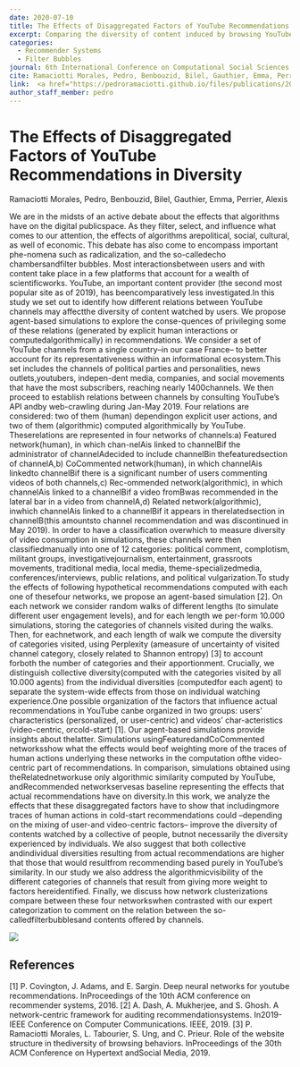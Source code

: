 ```yaml
---
date: 2020-07-10
title: The Effects of Disaggregated Factors of YouTube Recommendations in Diversity
excerpt: Comparing the diversity of content induced by browsing YouTube content following human, and algorithmically traced paths
categories:
  - Recommender Systems
  - Filter Bubbles
journal: 6th International Conference on Computational Social Sciences
cite: Ramaciotti Morales, Pedro, Benbouzid, Bilel, Gauthier, Emma, Perrier, Alexis. “The Effects of Disaggregated Factors of YouTube Recommendations in Diversity.” 6th International Conference on Computational Social Science IC2S2, 2020.
link:  <a href="https://pedroramaciotti.github.io/files/publications/2020_ic2s2_youtube.pdf">[link]</a> 
author_staff_member: pedro
---
```


# The Effects of Disaggregated Factors of YouTube Recommendations in Diversity

<p> Ramaciotti Morales, Pedro, Benbouzid, Bilel, Gauthier, Emma, Perrier, Alexis</p>

We are in the midsts of an active debate about the effects that algorithms have on the digital publicspace.  As they filter, select, and influence what comes to our attention, the effects of algorithms arepolitical, social, cultural, as well of economic. This debate has also come to encompass important phe-nomena such as radicalization, and the so-calledecho chambersandfilter bubbles.  Most interactionsbetween users and with content take place in a few platforms that account for a wealth of scientificworks.  YouTube, an important content provider (the second most popular site as of 2019), has beencomparatively less investigated.In this study we set out to identify how different relations between YouTube channels may affectthe diversity of content watched by users.  We propose agent-based simulations to explore the conse-quences of privileging some of these relations (generated by explicit human interactions or computedalgorithmically) in recommendations.  We consider a set of YouTube channels from a single country–in our case France– to better account for its representativeness within an informational ecosystem.This set includes the channels of political parties and personalities, news outlets,youtubers, indepen-dent media, companies, and social movements that have the most subscribers, reaching nearly 1400channels. We then proceed to establish relations between channels by consulting YouTube’s API andby web-crawling during Jan-May 2019. Four relations are considered: two of them (human) dependingon explicit user actions, and two of them (algorithmic) computed algorithmically by YouTube. Theserelations are represented in four networks of channels:a) Featured network(human), in which chan-nelAis linked to channelBif the administrator of channelAdecided to include channelBin thefeaturedsection of channelA,b) CoCommented network(human),  in which channelAis linkedto channelBif there is a significant number of users commenting videos of both channels,c) Rec-ommended network(algorithmic), in which channelAis linked to a channelBif a video fromBwas recommended in the lateral bar in a video from channelA,d) Related network(algorithmic), inwhich channelAis linked to a channelBif it appears in therelatedsection in channelB(this amountsto channel recommendation and was discontinued in May 2019). In order to have a classification overwhich to measure diversity of video consumption in simulations, these channels were then classifiedmanually  into  one  of  12  categories:  political  comment,  complotism,  militant groups,  investigativejournalism, entertainment, grassroots movements, traditional media, local media, theme-specializedmedia, conferences/interviews, public relations, and political vulgarization.To study the effects of following hypothetical recommendations computed with each one of thesefour  networks,  we  propose  an  agent-based  simulation  [2].   On  each  network  we  consider  random walks of different lengths (to simulate different user engagement levels), and for each length we per-form 10.000 simulations, storing the categories of channels visited during the walks.  Then, for eachnetwork, and each length of walk we compute the diversity of categories visited, using Perplexity (ameasure of uncertainty of visited channel category, closely related to Shannon entropy) [3] to account forboth the number of categories and their apportionment.  Crucially, we distinguish collective diversity(computed with the categories visited by all 10.000 agents) from the individual diversities (computedfor each agent) to separate the system-wide effects from those on individual watching experience.One possible organization of the factors that influence actual recommendations in YouTube canbe organized in two groups:  users’ characteristics (personalized,  or user-centric) and videos’ char-acteristics (video-centric, orcold-start) [1].  Our agent-based simulations provide insights about thelatter.  Simulations usingFeaturedandCoCommented networksshow what the effects would beof weighting more of the traces of human actions underlying these networks in the computation ofthe video-centric part of recommendations.  In comparison, simulations obtained using theRelatednetworkuse only algorithmic similarity computed by YouTube, andRecommended networkservesas baseline representing the effects that actual recommendations have on diversity.In this work, we analyze the effects that these disaggregated factors have to show that includingmore traces of human actions in cold-start recommendations could –depending on the mixing of user-and video-centric factors– improve the diversity of contents watched by a collective of people, butnot  necessarily  the  diversity  experienced  by  individuals.   We  also  suggest  that  both  collective  andindividual diversities resulting from actual recommendations are higher that those that would resultfrom recommending based purely in YouTube’s similarity. In our study we also address the algorithmicvisibility of the different categories of channels that result from giving more weight to factors hereidentified.   Finally,  we  discuss  how  network  clusterizations  compare  between  these  four  networkswhen contrasted with our expert categorization to comment on the relation between the so-calledfilterbubblesand contents offered by channels.

<img src="{{ site.baseurl }}/images/gallery/IC2S2_rw.png"/>

## References

[1]  P. Covington, J. Adams, and E. Sargin.  Deep neural networks for youtube recommendations.  InProceedings of the 10th ACM conference on recommender systems, 2016.
[2]  A. Dash, A. Mukherjee, and S. Ghosh. A network-centric framework for auditing recommendationsystems. In2019-IEEE Conference on Computer Communications. IEEE, 2019.
[3]  P. Ramaciotti Morales, L. Tabourier, S. Ung, and C. Prieur.  Role of the website structure in thediversity of browsing behaviors.  InProceedings of the 30th ACM Conference on Hypertext andSocial Media, 2019.